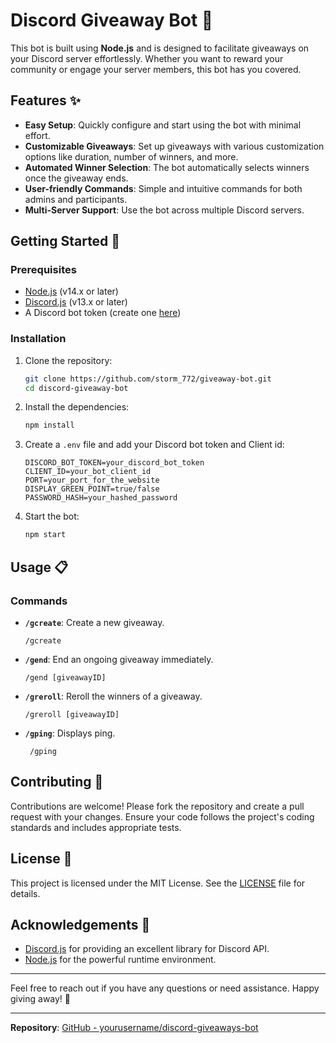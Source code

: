 # Discord Giveaway Bot 🎉

This bot is built using **Node.js** and is designed to facilitate giveaways on your Discord server effortlessly. Whether you want to reward your community or engage your server members, this bot has you covered.

## Features ✨

- **Easy Setup**: Quickly configure and start using the bot with minimal effort.
- **Customizable Giveaways**: Set up giveaways with various customization options like duration, number of winners, and more.
- **Automated Winner Selection**: The bot automatically selects winners once the giveaway ends.
- **User-friendly Commands**: Simple and intuitive commands for both admins and participants.
- **Multi-Server Support**: Use the bot across multiple Discord servers.

## Getting Started 🚀

### Prerequisites

- [Node.js](https://nodejs.org/) (v14.x or later)
- [Discord.js](https://discord.js.org/) (v13.x or later)
- A Discord bot token (create one [here](https://discord.com/developers/applications))

### Installation

1. Clone the repository:
    ```bash
    git clone https://github.com/storm_772/giveaway-bot.git
    cd discord-giveaway-bot
    ```

2. Install the dependencies:
    ```bash
    npm install
    ```

3. Create a `.env` file and add your Discord bot token and Client id:
    ```env
    DISCORD_BOT_TOKEN=your_discord_bot_token
    CLIENT_ID=your_bot_client_id
    PORT=your_port_for_the_website
    DISPLAY_GREEN_POINT=true/false
    PASSWORD_HASH=your_hashed_password
    ```

4. Start the bot:
    ```bash
    npm start
    ```

## Usage 📋

### Commands

- **`/gcreate`**: Create a new giveaway.
    ```plaintext
    /gcreate
    ```

- **`/gend`**: End an ongoing giveaway immediately.
    ```plaintext
    /gend [giveawayID]
    ```

- **`/greroll`**: Reroll the winners of a giveaway.
    ```plaintext
    /greroll [giveawayID]
    ```

 - **`/gping`**: Displays ping.
   ```plaintext
    /gping
    ```


## Contributing 🤝

Contributions are welcome! Please fork the repository and create a pull request with your changes. Ensure your code follows the project's coding standards and includes appropriate tests.

## License 📄

This project is licensed under the MIT License. See the [LICENSE](LICENSE) file for details.

## Acknowledgements 🙏

- [Discord.js](https://discord.js.org/) for providing an excellent library for Discord API.
- [Node.js](https://nodejs.org/) for the powerful runtime environment.

---

Feel free to reach out if you have any questions or need assistance. Happy giving away! 🎁

---

**Repository**: [GitHub - yourusername/discord-giveaways-bot](https://github.com/storm772/giveaway-bot)
